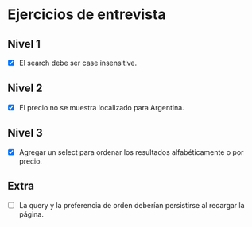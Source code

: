 # Ejercicios de entrevista

## Nivel 1
- [X] El search debe ser case insensitive.

## Nivel 2
- [X] El precio no se muestra localizado para Argentina.

## Nivel 3
- [X] Agregar un select para ordenar los resultados alfabéticamente o por precio.

## Extra
- [ ] La query y la preferencia de orden deberían persistirse al recargar la página.
